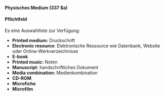 #### Physisches Medium (337 $a)  

#### Pflichtfeld
Es eine Auswahlliste zur Verfügung:  

- **Printed medium:** Druckschrift  
- **Electronic resource**: Elektronische Ressource wie Datenbank, Website oder Online-Werkverzeichnisse
- **E-book**
- **Printed music:** Noten
- **Manuscript**: handschriftliches Dokument
- **Media combination:** Medienkombination  
- **CD-ROM**
- **Microfiche**
- **Microfilm**